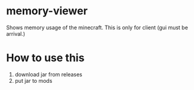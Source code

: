 # memory-viewer
Shows memory usage of the minecraft.
This is only for client (gui must be arrival.)

# How to use this

1. download jar from releases
1. put jar to mods
